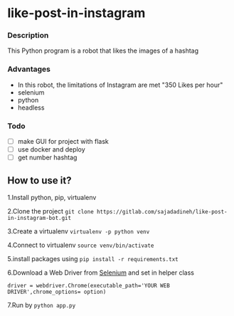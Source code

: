# like-post-in-instagram

### Description

This Python program is a robot that likes the images of a hashtag

### Advantages

- In this robot, the limitations of Instagram are met "350 Likes per hour"
- selenium
- python
- headless

### Todo

- [ ] make GUI for project with flask
- [ ] use docker and deploy
- [ ] get number hashtag

## How to use it?

1.Install python, pip, virtualenv

2.Clone the project `git clone https://gitlab.com/sajadadineh/like-post-in-instagram-bot.git`

3.Create a virtualenv `virtualenv -p python venv`

4.Connect to virtualenv `source venv/bin/activate`

5.install packages using `pip install -r requirements.txt`

6.Download a Web Driver from [Selenium](https://www.selenium.dev/downloads/) and set in helper class

`driver = webdriver.Chrome(executable_path='YOUR WEB DRIVER',chrome_options= option)`

7.Run by `python app.py`
